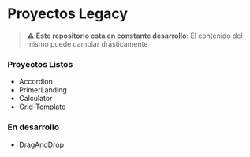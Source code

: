 # Proyectos Legacy
> :warning: **Este repositorio esta en constante desarrollo**: El contenido del mismo puede cambiar drásticamente
### Proyectos Listos
* Accordion
* PrimerLanding
* Calculator
* Grid-Template


###  En desarrollo
* DragAndDrop
